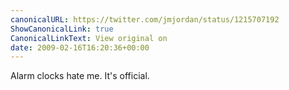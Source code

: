 ```yaml
---
canonicalURL: https://twitter.com/jmjordan/status/1215707192
ShowCanonicalLink: true
CanonicalLinkText: View original on
date: 2009-02-16T16:20:36+00:00
---
```

Alarm clocks hate me. It's official.